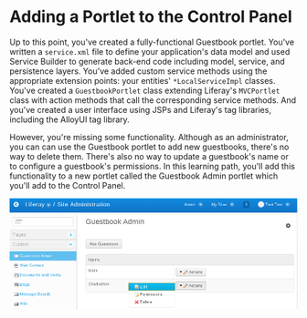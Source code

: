 # Adding a Portlet to the Control Panel [](id=adding-a-portlet-to-the-control-panel)

Up to this point, you've created a fully-functional Guestbook portlet. You've
written a `service.xml` file to define your application's data model and used
Service Builder to generate back-end code including model, service, and
persistence layers. You've added custom service methods using the appropriate
extension points: your entities' `*LocalServiceImpl` classes. You've created a
`GuestbookPortlet` class extending Liferay's `MVCPortlet` class with action
methods that call the corresponding service methods. And you've created a user
interface using JSPs and Liferay's tag libraries, including the AlloyUI tag
library.

However, you're missing some functionality. Although as an administrator, you
can can use the Guestbook portlet to add new guestbooks, there's no way to
delete them. There's also no way to update a guestbook's name or to configure a
guestbook's permissions. In this learning path, you'll add this functionality to
a new portlet called the Guestbook Admin portlet which you'll add to the Control
Panel.

![Figure 1: The Guestbook Admin portlet lives in Liferay's Control Panel and allows administrators to add, edit, and delete guestbooks and to configure their permissions.](../../images/guestbook-admin-portlet.png)


